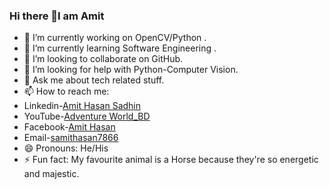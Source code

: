 ### Hi there 👋I am Amit

- 🔭 I’m currently working on OpenCV/Python .
- 🌱 I’m currently learning Software Engineering .
- 👯 I’m looking to collaborate on GitHub.
- 🤔 I’m looking for help with Python-Computer Vision.
- 💬 Ask me about tech related stuff.
- 📫 How to reach me: 
- Linkedin-[Amit Hasan Sadhin](https://www.linkedin.com/in/amit-hasan-sadhin-9b5b64179/)
- YouTube-[Adventure World_BD](https://www.youtube.com/channel/UCFwdYSPwqjcSK36KAeKgDHg)
- Facebook-[Amit Hasan](https://www.facebook.com/magic47.amithasan)
- Email-[samithasan7866](samithasan7866@gmail.com)
- 😄 Pronouns: He/His
- ⚡ Fun fact: My favourite animal is a Horse because they're so energetic and majestic.

